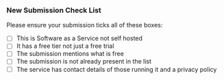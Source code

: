 <!--
### Free SaaS Offering Submission

Thank you for contributing to this list. This list is for **SaaS**
services that offer a **free tier** to help developers evaluate and
build something that users can later use and get support for.

The focus of this list is quite broad but we try to keep things
limited to that which infrastructure developers, like DevOps Practitioners,
would find useful.

This list is the result of more than a thousand people contributing
to make something useful, we appreciate your efforts.

NOTES:
  * We do not anymore accept cPanel like PHP+MySQL hosting services.
-->

### New Submission Check List

<!-- Only for new submissions -->

Please ensure your submission ticks all of these boxes:

 - [ ] This is Software as a Service not self hosted
 - [ ] It has a free tier not just a free trial
 - [ ] The submission mentions what is free
 - [ ] The submission is not already present in the list
 - [ ] The service has contact details of those running it and a privacy policy
